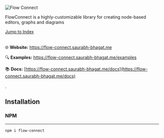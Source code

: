![Flow Connect](media://flow-connect-index.png)

FlowConnect is a highly-customizable library for creating node-based editors, graphs and diagrams

[Jump to Index](modules.html)
\
\
\
🌐 **Website:** https://flow-connect.saurabh-bhagat.me

🔍 **Examples:** https://flow-connect.saurabh-bhagat.me/examples

📚 **Docs:** [https://flow-connect.saurabh-bhagat.me/docs](https://flow-connect.saurabh-bhagat.me/docs)  
\
\.
## Installation
### NPM
---
```bash
npm i flow-connect
```